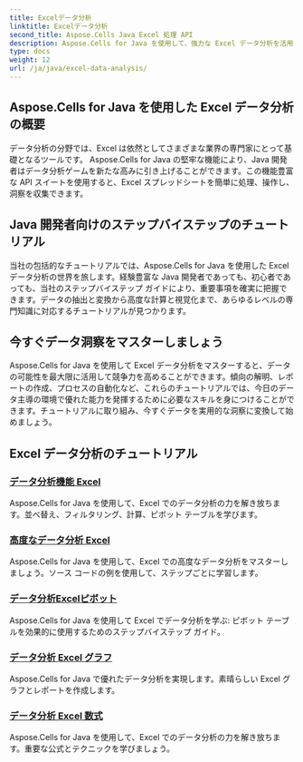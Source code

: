 ```yaml
---
title: Excelデータ分析
linktitle: Excelデータ分析
second_title: Aspose.Cells Java Excel 処理 API
description: Aspose.Cells for Java を使用して、強力な Excel データ分析を活用しましょう。 Java 開発者向けの段階的なチュートリアルをご覧ください。今すぐデータの洞察をマスターしましょう。
type: docs
weight: 12
url: /ja/java/excel-data-analysis/
---
```


## Aspose.Cells for Java を使用した Excel データ分析の概要

データ分析の分野では、Excel は依然としてさまざまな業界の専門家にとって基礎となるツールです。 Aspose.Cells for Java の堅牢な機能により、Java 開発者はデータ分析ゲームを新たな高みに引き上げることができます。この機能豊富な API スイートを使用すると、Excel スプレッドシートを簡単に処理、操作し、洞察を収集できます。

## Java 開発者向けのステップバイステップのチュートリアル

当社の包括的なチュートリアルでは、Aspose.Cells for Java を使用した Excel データ分析の世界を旅します。経験豊富な Java 開発者であっても、初心者であっても、当社のステップバイステップ ガイドにより、重要事項を確実に把握できます。データの抽出と変換から高度な計算と視覚化まで、あらゆるレベルの専門知識に対応するチュートリアルが見つかります。

## 今すぐデータ洞察をマスターしましょう

Aspose.Cells for Java を使用して Excel データ分析をマスターすると、データの可能性を最大限に活用して競争力を高めることができます。傾向の解明、レポートの作成、プロセスの自動化など、これらのチュートリアルでは、今日のデータ主導の環境で優れた能力を発揮するために必要なスキルを身につけることができます。チュートリアルに取り組み、今すぐデータを実用的な洞察に変換して始めましょう。

## Excel データ分析のチュートリアル
### [データ分析機能 Excel](./data-analysis-functions-excel/)
Aspose.Cells for Java を使用して、Excel でのデータ分析の力を解き放ちます。並べ替え、フィルタリング、計算、ピボット テーブルを学びます。
### [高度なデータ分析 Excel](./advanced-data-analysis-excel/)
Aspose.Cells for Java を使用して、Excel での高度なデータ分析をマスターしましょう。ソース コードの例を使用して、ステップごとに学習します。
### [データ分析Excelピボット](./data-analysis-excel-pivot/)
Aspose.Cells for Java を使用して Excel でデータ分析を学ぶ: ピボット テーブルを効果的に使用するためのステップバイステップ ガイド。
### [データ分析 Excel グラフ](./data-analysis-excel-charts/)
Aspose.Cells for Java で優れたデータ分析を実現します。素晴らしい Excel グラフとレポートを作成します。
### [データ分析 Excel 数式](./data-analysis-excel-formulas/)
Aspose.Cells for Java を使用して、Excel でのデータ分析の力を解き放ちます。重要な公式とテクニックを学びましょう。